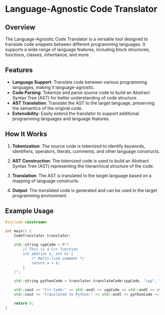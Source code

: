 
# Language-Agnostic Code Translator

## Overview

The Language-Agnostic Code Translator is a versatile tool designed to translate code snippets between different programming languages. It supports a wide range of language features, including block structures, functions, classes, inheritance, and more.

## Features

- **Language Support**: Translate code between various programming languages, making it language-agnostic.
- **Code Parsing**: Tokenize and parse source code to build an Abstract Syntax Tree (AST) for better understanding of code structure.
- **AST Translation**: Translate the AST to the target language, preserving the semantics of the original code.
- **Extensibility**: Easily extend the translator to support additional programming languages and language features.

## How It Works

1. **Tokenization**: The source code is tokenized to identify keywords, identifiers, operators, literals, comments, and other language constructs.

2. **AST Construction**: The tokenized code is used to build an Abstract Syntax Tree (AST) representing the hierarchical structure of the code.

3. **Translation**: The AST is translated to the target language based on a mapping of language constructs.

4. **Output**: The translated code is generated and can be used in the target programming environment.

## Example Usage

```cpp
#include <iostream>

int main() {
    CodeTranslator translator;

    std::string cppCode = R"(
        // This is a C++ function
        int add(int a, int b) {
            /* Multi-line comment */
            return a + b;
        }
    )";

    std::string pythonCode = translator.translateCode(cppCode, "cpp", "python");

    std::cout << "C++ Code:" << std::endl << cppCode << std::endl << std::endl;
    std::cout << "Translated to Python:" << std::endl << pythonCode << std::endl;

    return 0;
}


